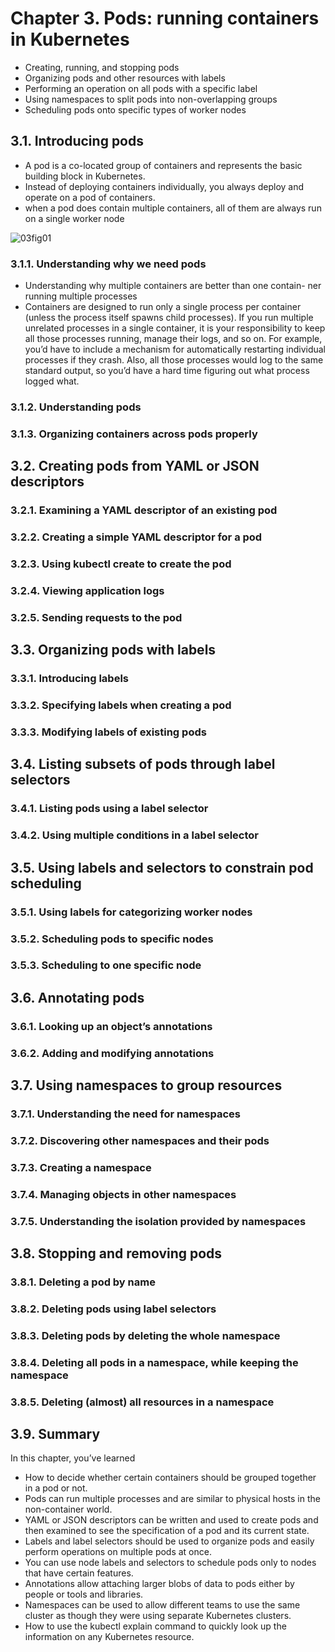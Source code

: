 # Chapter 3. Pods: running containers in Kubernetes

* Creating, running, and stopping pods
* Organizing pods and other resources with labels
* Performing an operation on all pods with a specific label
* Using namespaces to split pods into non-overlapping groups
* Scheduling pods onto specific types of worker nodes

## 3.1. Introducing pods

* A pod is a co-located group of containers and represents the basic building block in Kubernetes.
* Instead of deploying containers individually, you always deploy and operate on a pod of containers.
* when a pod does contain multiple containers, all of them are always run on a single worker node

![03fig01](https://learning.oreilly.com/library/view/kubernetes-in-action/9781617293726/03fig01_alt.jpg)

### 3.1.1. Understanding why we need pods

* Understanding why multiple containers are better than one contain- ner running multiple processes
* Containers are designed to run only a single process per container (unless the process itself spawns child processes). If you run multiple unrelated processes in a single container, it is your responsibility to keep all those processes running, manage their logs, and so on. For example, you’d have to include a mechanism for automatically restarting individual processes if they crash. Also, all those processes would log to the same standard output, so you’d have a hard time figuring out what process logged what.

### 3.1.2. Understanding pods

### 3.1.3. Organizing containers across pods properly

## 3.2. Creating pods from YAML or JSON descriptors

### 3.2.1. Examining a YAML descriptor of an existing pod

### 3.2.2. Creating a simple YAML descriptor for a pod

### 3.2.3. Using kubectl create to create the pod

### 3.2.4. Viewing application logs

### 3.2.5. Sending requests to the pod

## 3.3. Organizing pods with labels

### 3.3.1. Introducing labels

### 3.3.2. Specifying labels when creating a pod

### 3.3.3. Modifying labels of existing pods

## 3.4. Listing subsets of pods through label selectors

### 3.4.1. Listing pods using a label selector

### 3.4.2. Using multiple conditions in a label selector

## 3.5. Using labels and selectors to constrain pod scheduling

### 3.5.1. Using labels for categorizing worker nodes

### 3.5.2. Scheduling pods to specific nodes

### 3.5.3. Scheduling to one specific node

## 3.6. Annotating pods

### 3.6.1. Looking up an object’s annotations

### 3.6.2. Adding and modifying annotations

## 3.7. Using namespaces to group resources

### 3.7.1. Understanding the need for namespaces

### 3.7.2. Discovering other namespaces and their pods

### 3.7.3. Creating a namespace

### 3.7.4. Managing objects in other namespaces

### 3.7.5. Understanding the isolation provided by namespaces

## 3.8. Stopping and removing pods

### 3.8.1. Deleting a pod by name

### 3.8.2. Deleting pods using label selectors

### 3.8.3. Deleting pods by deleting the whole namespace

### 3.8.4. Deleting all pods in a namespace, while keeping the namespace

### 3.8.5. Deleting (almost) all resources in a namespace

## 3.9. Summary


In this chapter, you’ve learned

* How to decide whether certain containers should be grouped together in a pod or not.
* Pods can run multiple processes and are similar to physical hosts in the non-container world.
* YAML or JSON descriptors can be written and used to create pods and then examined to see the specification of a pod and its current state.
* Labels and label selectors should be used to organize pods and easily perform operations on multiple pods at once.
* You can use node labels and selectors to schedule pods only to nodes that have certain features.
* Annotations allow attaching larger blobs of data to pods either by people or tools and libraries.
* Namespaces can be used to allow different teams to use the same cluster as though they were using separate Kubernetes clusters.
* How to use the kubectl explain command to quickly look up the information on any Kubernetes resource.
